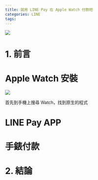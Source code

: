```yaml
---
title: 就用 LINE Pay 在 Apple Watch 付款吧
categories: LINE
tags:
---
```




![](https://nijialin.com/images/2023/linepay/)

# 1. 前言


<!-- more -->

# Apple Watch 安裝

![](https://nijialin.com/images/2023/linepay/1.jpg)

首先到手機上搜尋 Watch，找到原生的程式

# LINE Pay APP

# 手錶付款

# 2. 結論
